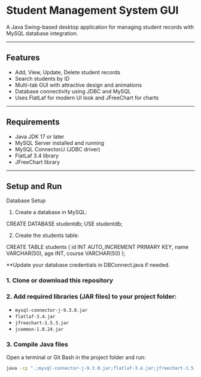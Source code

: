 # Student Management System GUI

A Java Swing-based desktop application for managing student records with MySQL database integration.

---

## Features

- Add, View, Update, Delete student records
- Search students by ID
- Multi-tab GUI with attractive design and animations
- Database connectivity using JDBC and MySQL
- Uses FlatLaf for modern UI look and JFreeChart for charts

---

## Requirements 

- Java JDK 17 or later
- MySQL Server installed and running
- MySQL Connector/J (JDBC driver)
- FlatLaf 3.4 library
- JFreeChart library

---

## Setup and Run

Database Setup

1. Create a database in MySQL:
   
CREATE DATABASE studentdb;
USE studentdb;

2. Create the students table:

CREATE TABLE students (
  id INT AUTO_INCREMENT PRIMARY KEY,
  name VARCHAR(50),
  age INT,
  course VARCHAR(50)
);

**Update your database credentials in DBConnect.java if needed.


### 1. Clone or download this repository

### 2. Add required libraries (JAR files) to your project folder:

- `mysql-connector-j-9.3.0.jar`
- `flatlaf-3.4.jar`
- `jfreechart-1.5.3.jar`
- `jcommon-1.0.24.jar`

### 3. Compile Java files

Open a terminal or Git Bash in the project folder and run:

```bash
java -cp ".;mysql-connector-j-9.3.0.jar;flatlaf-3.4.jar;jfreechart-1.5.3.jar;jcommon-1.0.24.jar" StudentGUI


